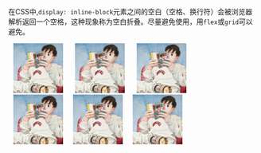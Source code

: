 在CSS中,`display: inline-block`元素之间的空白（空格、换行符）会被浏览器解析返回一个空格，这种现象称为空白折叠。尽量避免使用，用`flex`或`grid`可以避免。

<!DOCTYPE html>
<html lang="en">

<head>
  <meta charset="UTF-8">
  <meta name="viewport" content="width=device-width, initial-scale=1.0">
  <title>inline盒子空隙</title>
  <style>
    img {
      width: 100px;
      height: 100px;
      margin: 0 10px;
    }
  </style>
</head>

<body>
  <div>
    <img src="../public/头像.JPG">
    <img src="../public/头像.JPG">
    <img src="../public/头像.JPG">
  </div>
  <div>
    <img src="../public/头像.JPG"><img src="../public/头像.JPG"><img src="../public/头像.JPG">
  </div>
</body>

</html>